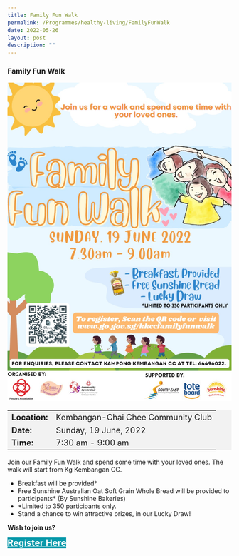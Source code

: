 ```yaml
---
title: Family Fun Walk
permalink: /Programmes/healthy-living/FamilyFunWalk
date: 2022-05-26
layout: post
description: ""
---
```

### Family Fun Walk ###

![](/images/Programmes%20(June%202022)/Family%20Fun%20Walk.jpeg)

<table  style="font-size:130%; background-color:#f2f2f2">
	<tbody>
		<tr>
			 <td><b>Location:</b></td><td>Kembangan-Chai Chee Community Club</td>
		</tr>
		<tr>
		 <td><b>Date:</b> </td><td>Sunday, 19 June, 2022</td>
		</tr>
		<tr>
			<td> <b>Time:</b> </td><td> 7:30 am - 9:00 am</td>
		</tr>
	</tbody>
</table>

Join our Family Fun Walk and spend some time with your
loved ones. The walk will start from Kg Kembangan CC.

* Breakfast will be provided*
* Free Sunshine Australian Oat Soft Grain Whole Bread will be provided to participants* (By Sunshine Bakeries)
* *Limited to 350 participants only.
* Stand a chance to win attractive prizes, in our Lucky Draw!<br>

<b>	Wish to join us?</b>
<div>
	<a href="http://www.go.gov.sg/Kkccfamilyfunwalk " style="font-size:20px; width:35%; height:60px; background-color:#0899AA; color:white" class="bp-button"><b>Register Here</b></a>
</div>